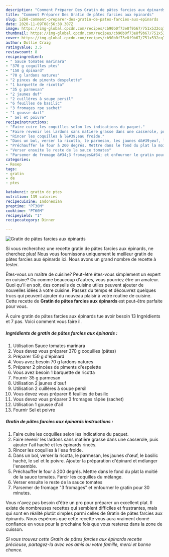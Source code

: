 ```yaml
---
description: "Comment Préparer Des Gratin de pâtes farcies aux épinards"
title: "Comment Préparer Des Gratin de pâtes farcies aux épinards"
slug: 5260-comment-preparer-des-gratin-de-pates-farcies-aux-epinards
date: 2020-11-09T08:56:38.307Z
image: https://img-global.cpcdn.com/recipes/cb90b0f73e8f9b67/751x532cq70/gratin-de-pates-farcies-aux-epinards-photo-principale-de-la-recette.jpg
thumbnail: https://img-global.cpcdn.com/recipes/cb90b0f73e8f9b67/751x532cq70/gratin-de-pates-farcies-aux-epinards-photo-principale-de-la-recette.jpg
cover: https://img-global.cpcdn.com/recipes/cb90b0f73e8f9b67/751x532cq70/gratin-de-pates-farcies-aux-epinards-photo-principale-de-la-recette.jpg
author: Dollie Craig
ratingvalue: 3.5
reviewcount: 8
recipeingredient:
- " Sauce tomates marinara"
- "370 g coquilles ptes"
- "150 g dpinard"
- "70 g lardons natures"
- "2 pinces de piments despelette"
- "1 barquette de ricotta"
- "35 g parmesan"
- "2 jaunes duf"
- "2 cuillères à soupe persil"
- "6 feuilles de basilic"
- "3 fromages rpe sachet"
- "1 gousse dail"
- " Sel et poivre"
recipeinstructions:
- "Faire cuire les coquilles selon les indications du paquet."
- "Faire revenir les lardons sans matière grasse dans une casserole, puis ajouter l&#39;ail haché et les épinards rincés."
- "Rincer les coquilles à l&#39;eau froide."
- "Dans un bol, verser la ricotta, le parmesan, les jaunes d&#39;œuf, le basilic haché, le sel et le poivre. Ajouter la préparation d&#39;épinard et mélanger l&#39;ensemble."
- "Préchauffer le four à 200 degrés. Mettre dans le fond du plat la moitié de la sauce tomates. Farcir les coquilles du mélange."
- "Verser ensuite le reste de la sauce tomates"
- "Parsemer de fromage &#34;3 fromages&#34; et enfourner le gratin pour 30 minutes."
categories:
- Resep
tags:
- gratin
- de
- ptes

katakunci: gratin de ptes 
nutrition: 139 calories
recipecuisine: Indonesian
preptime: "PT30M"
cooktime: "PT60M"
recipeyield: "1"
recipecategory: Dinner

---
```



![Gratin de pâtes farcies aux épinards](https://img-global.cpcdn.com/recipes/cb90b0f73e8f9b67/751x532cq70/gratin-de-pates-farcies-aux-epinards-photo-principale-de-la-recette.jpg)

Si vous recherchez une recette gratin de pâtes farcies aux épinards, ne cherchez plus! Nous vous fournissons uniquement le meilleur gratin de pâtes farcies aux épinards ici. Nous avons un grand nombre de recette à tester.

Êtes-vous un maître de cuisine? Peut-être êtes-vous simplement un expert en cuisine? Ou comme beaucoup d'autres, vous pourriez être un amateur. Quoi qu'il en soit, des conseils de cuisine utiles peuvent ajouter de nouvelles idées à votre cuisine. Passez du temps et découvrez quelques trucs qui peuvent ajouter du nouveau plaisir à votre routine de cuisine. Cette recette de <strong> Gratin de pâtes farcies aux épinards </strong> est peut-être parfaite pour vous.

<!--inarticleads1-->

À cuire gratin de pâtes farcies aux épinards tue avoir besoin 13 Ingrédients et 7 pas. Voici comment vous faire il.

##### Ingrédients de gratin de pâtes farcies aux épinards :

1. Utilisation  Sauce tomates marinara
1. Vous devez vous préparer 370 g coquilles (pâtes)
1. Préparer 150 g d&#39;épinard
1. Vous avez besoin 70 g lardons natures
1. Préparer 2 pincées de piments d&#39;espelette
1. Vous avez besoin 1 barquette de ricotta
1. Fournir 35 g parmesan
1. Utilisation 2 jaunes d&#39;œuf
1. Utilisation 2 cuillères à soupe persil
1. Vous devez vous préparer 6 feuilles de basilic
1. Vous devez vous préparer 3 fromages râpée (sachet)
1. Utilisation 1 gousse d&#39;ail
1. Fournir  Sel et poivre




<!--inarticleads2-->

##### Gratin de pâtes farcies aux épinards instructions :

1. Faire cuire les coquilles selon les indications du paquet.
1. Faire revenir les lardons sans matière grasse dans une casserole, puis ajouter l&#39;ail haché et les épinards rincés.
1. Rincer les coquilles à l&#39;eau froide.
1. Dans un bol, verser la ricotta, le parmesan, les jaunes d&#39;œuf, le basilic haché, le sel et le poivre. Ajouter la préparation d&#39;épinard et mélanger l&#39;ensemble.
1. Préchauffer le four à 200 degrés. Mettre dans le fond du plat la moitié de la sauce tomates. Farcir les coquilles du mélange.
1. Verser ensuite le reste de la sauce tomates
1. Parsemer de fromage &#34;3 fromages&#34; et enfourner le gratin pour 30 minutes.




<!--inarticleads1-->

<p>
Vous n'avez pas besoin d'être un pro pour préparer un excellent plat. Il existe de nombreuses recettes qui semblent difficiles et frustrantes, mais qui sont en réalité plutôt simples parmi celles de Gratin de pâtes farcies aux épinards. Nous espérons que cette recette vous aura vraiment donné confiance en vous pour la prochaine fois que vous resterez dans la zone de cuisson.
</p>

<p>
<i>Si vous trouvez cette Gratin de pâtes farcies aux épinards recette précieuse, partagez-la avec vos amis ou votre famille, merci et bonne chance.</i>
</p>

